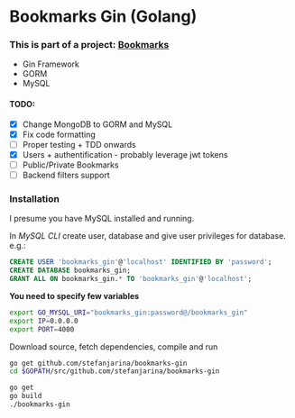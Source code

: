 # Bookmarks Gin (Golang)

### This is part of a project: [Bookmarks](https://github.com/stefanjarina/bookmarks)

* Gin Framework
* GORM
* MySQL

#### TODO:
- [x] Change MongoDB to GORM and MySQL
- [x] Fix code formatting
- [ ] Proper testing + TDD onwards
- [x] Users + authentification - probably leverage jwt tokens
- [ ] Public/Private Bookmarks
- [ ] Backend filters support

### Installation

I presume you have MySQL installed and running.

In *MySQL CLI* create user, database and give user privileges for database.
e.g.:
```sql
CREATE USER 'bookmarks_gin'@'localhost' IDENTIFIED BY 'password';
CREATE DATABASE bookmarks_gin;
GRANT ALL ON bookmarks_gin.* TO 'bookmarks_gin'@'localhost';
```

**You need to specify few variables**
```bash
export GO_MYSQL_URI="bookmarks_gin:password@/bookmarks_gin"
export IP=0.0.0.0
export PORT=4000
```

Download source, fetch dependencies, compile and run
```bash
go get github.com/stefanjarina/bookmarks-gin
cd $GOPATH/src/github.com/stefanjarina/bookmarks-gin

go get
go build
./bookmarks-gin
```